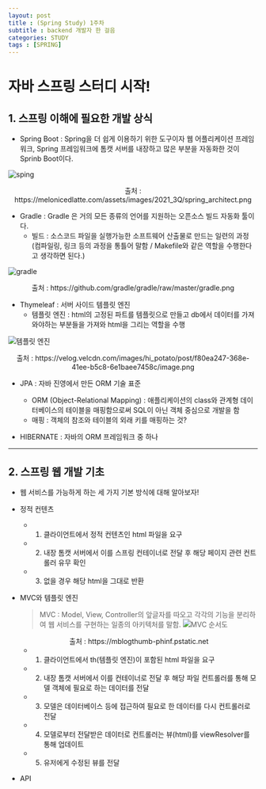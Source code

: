 ```yaml
---
layout: post
title : (Spring Study) 1주차 
subtitle : backend 개발자 한 걸음
categories: STUDY
tags : [SPRING]
---
```


# 자바 스프링 스터디 시작!

## 1. 스프링 이해에 필요한 개발 상식

- Spring Boot : Spring을 더 쉽게 이용하기 위한 도구이자 웹 어플리케이션 프레임워크, Spring 프레임워크에 톰캣 서버를 내장하고 많은 부분을 자동화한 것이 Sprinb Boot이다.

![sping](https://melonicedlatte.com/assets/images/2021_3Q/spring_architect.png)
<center>출처 : https://melonicedlatte.com/assets/images/2021_3Q/spring_architect.png</center>

- Gradle : Gradle 은 거의 모든 종류의 언어를 지원하는 오픈소스 빌드 자동화 툴이다.
  * 빌드 : 소스코드 파일을 실행가능한 소프트웨어 산출물로 만드는 일련의 과정 (컴파일링, 링크 등의 과정을 통틀어 말함 / Makefile와 같은 역할을 수행한다고 생각하면 된다.)

![gradle](https://github.com/gradle/gradle/raw/master/gradle.png)
<center>출처 : https://github.com/gradle/gradle/raw/master/gradle.png</center>

- Thymeleaf : 서버 사이드 템플릿 엔진
  * 템플릿 엔진 : html의 고정된 파트를 템플릿으로 만들고 db에서 데이터를 가져와야하는 부분들을 가져와 html을 그리는 역할을 수행

![템플릿 엔진](https://velog.velcdn.com/images/hi_potato/post/f80ea247-368e-41ee-b5c8-6e1baee7458c/image.png)
<center>출처 : https://velog.velcdn.com/images/hi_potato/post/f80ea247-368e-41ee-b5c8-6e1baee7458c/image.png</center>

- JPA : 자바 진영에서 만든 ORM 기술 표준
  * ORM (Object-Relational Mapping) : 애플리케이션의 class와 관계형 데이터베이스의 테이블을 매핑함으로써 SQL이 아닌 객체 중심으로 개발을 함
  * 매핑 : 객체의 참조와 테이블의 외래 키를 매핑하는 것?

- HIBERNATE : 자바의 ORM 프레임워크 중 하나

* * *

## 2. 스프링 웹 개발 기초
- 웹 서비스를 가능하게 하는 세 가지 기본 방식에 대해 알아보자!

- 정적 컨텐츠
  * 1. 클라이언트에서 정적 컨텐츠인 html 파일을 요구
  * 2. 내장 톰캣 서버에서 이를 스프링 컨테이너로 전달 후 해당 페이지 관련 컨트롤러 유무 확인
  * 3. 없을 경우 해당 html을 그대로 반환


- MVC와 템플릿 엔진
  > MVC : Model, View, Controller의 앞글자를 따오고 각각의 기능을 분리하여 웹 서비스를 구현하는 일종의 아키텍처를 말함.
  ![MVC 순서도](https://mblogthumb-phinf.pstatic.net/MjAxNzAzMjVfMjUw/MDAxNDkwNDM4NzI4MTIy.4ZtITJJKJW_Nj1gKST0BhKMAzqmMaYIj9PobYJMFD4Ig.xTHT-0qyRKXsA4nZ2xKPNeCxeU2-tLIc-4oyrWq5WBgg.PNG.jhc9639/mvc_role_diagram.png?type=w800)
  <center>출처 : https://mblogthumb-phinf.pstatic.net</center>
  
  * 1. 클라이언트에서 th(템플릿 엔진)이 포함된 html 파일을 요구 
  * 2. 내장 톰캣 서버에서 이를 컨테이너로 전달 후 해당 파일 컨트롤러를 통해 모델 객체에 필요로 하는 데이터를 전달
  * 3. 모델은 데이터베이스 등에 접근하여 필요로 한 데이터를 다시 컨트롤러로 전달
  * 4. 모델로부터 전달받은 데이터로 컨트롤러는 뷰(html)를 viewResolver를 통해 업데이트
  * 5. 유저에게 수정된 뷰를 전달
 

- API

